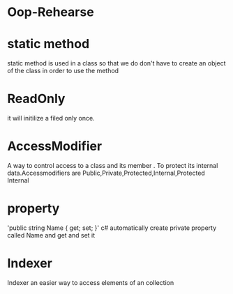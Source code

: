 # Oop-Rehearse
# static method 
static method is used in a class so that we do don't have to create an object of the class in order to use the method

# ReadOnly
 it will initilize a filed only once.
 
# AccessModifier 
 A way to control access to a class and its member . To protect its internal data.Accessmodifiers are  Public,Private,Protected,Internal,Protected Internal 

# property 
'public string Name { get; set; }'  c# automatically create private property called Name and get and set it 

# Indexer 
Indexer an easier way to access elements of an collection